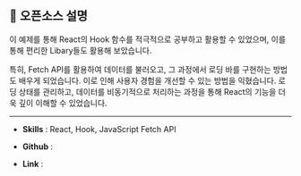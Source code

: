 ## 📜 오픈소스 설명

이 예제를 통해 React의 Hook 함수를 적극적으로 공부하고 활용할 수 있었으며, 이를 통해 편리한 Libary들도 활용해 보았습니다.

특히, Fetch API를 활용하여 데이터를 불러오고, 그 과정에서 로딩 바를 구현하는 방법도 배우게 되었습니다. 이로 인해 사용자 경험을 개선할 수 있는 방법을 익혔습니다. 로딩 상태를 관리하고, 데이터를 비동기적으로 처리하는 과정을 통해 React의 기능을 더욱 깊이 이해할 수 있었습니다.

---

- **Skills** : React, Hook, JavaScript Fetch API

- **Github** :

- **Link** :